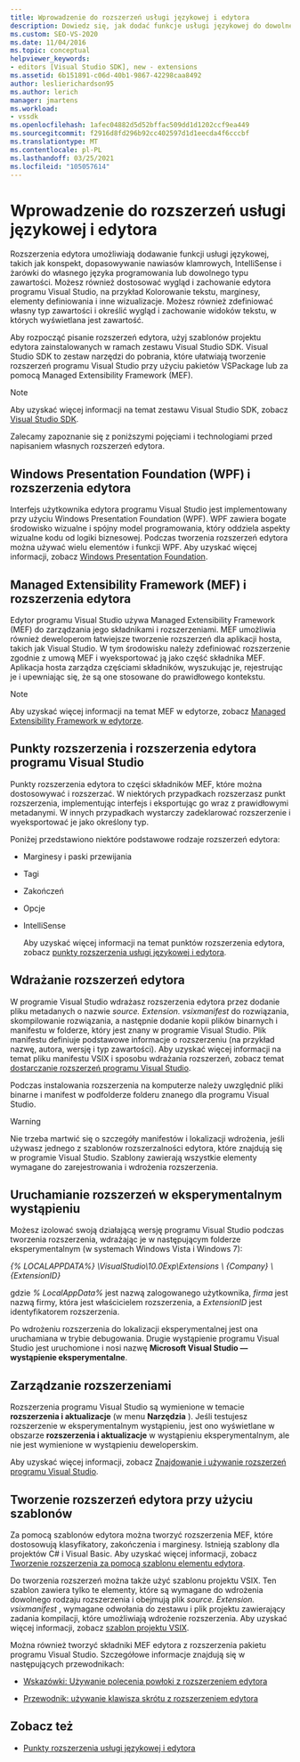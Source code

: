 ```yaml
---
title: Wprowadzenie do rozszerzeń usługi językowej i edytora
description: Dowiedz się, jak dodać funkcje usługi językowej do dowolnego typu zawartości i dostosować wygląd i zachowanie edytora programu Visual Studio.
ms.custom: SEO-VS-2020
ms.date: 11/04/2016
ms.topic: conceptual
helpviewer_keywords:
- editors [Visual Studio SDK], new - extensions
ms.assetid: 6b151891-c06d-40b1-9867-42298caa8492
author: leslierichardson95
ms.author: lerich
manager: jmartens
ms.workload:
- vssdk
ms.openlocfilehash: 1afec04882d5d52bffac509dd1d1202ccf9ea449
ms.sourcegitcommit: f2916d8fd296b92cc402597d1d1eecda4f6cccbf
ms.translationtype: MT
ms.contentlocale: pl-PL
ms.lasthandoff: 03/25/2021
ms.locfileid: "105057614"
---
```

# <a name="get-started-with-language-service-and-editor-extensions"></a>Wprowadzenie do rozszerzeń usługi językowej i edytora

Rozszerzenia edytora umożliwiają dodawanie funkcji usługi językowej, takich jak konspekt, dopasowywanie nawiasów klamrowych, IntelliSense i żarówki do własnego języka programowania lub dowolnego typu zawartości. Możesz również dostosować wygląd i zachowanie edytora programu Visual Studio, na przykład Kolorowanie tekstu, marginesy, elementy definiowania i inne wizualizacje. Możesz również zdefiniować własny typ zawartości i określić wygląd i zachowanie widoków tekstu, w których wyświetlana jest zawartość.

 Aby rozpocząć pisanie rozszerzeń edytora, użyj szablonów projektu edytora zainstalowanych w ramach zestawu Visual Studio SDK. Visual Studio SDK to zestaw narzędzi do pobrania, które ułatwiają tworzenie rozszerzeń programu Visual Studio przy użyciu pakietów VSPackage lub za pomocą Managed Extensibility Framework (MEF).

> [!NOTE]
> Aby uzyskać więcej informacji na temat zestawu Visual Studio SDK, zobacz [Visual Studio SDK](../extensibility/visual-studio-sdk.md).

 Zalecamy zapoznanie się z poniższymi pojęciami i technologiami przed napisaniem własnych rozszerzeń edytora.

## <a name="the-windows-presentation-foundation-wpf-and-editor-extensions"></a>Windows Presentation Foundation (WPF) i rozszerzenia edytora

 Interfejs użytkownika edytora programu Visual Studio jest implementowany przy użyciu Windows Presentation Foundation (WPF). WPF zawiera bogate środowisko wizualne i spójny model programowania, który oddziela aspekty wizualne kodu od logiki biznesowej. Podczas tworzenia rozszerzeń edytora można używać wielu elementów i funkcji WPF. Aby uzyskać więcej informacji, zobacz [Windows Presentation Foundation](/dotnet/framework/wpf/index).

## <a name="the-managed-extensibility-framework-mef-and-editor-extensions"></a>Managed Extensibility Framework (MEF) i rozszerzenia edytora

 Edytor programu Visual Studio używa Managed Extensibility Framework (MEF) do zarządzania jego składnikami i rozszerzeniami. MEF umożliwia również deweloperom łatwiejsze tworzenie rozszerzeń dla aplikacji hosta, takich jak Visual Studio. W tym środowisku należy zdefiniować rozszerzenie zgodnie z umową MEF i wyeksportować ją jako część składnika MEF. Aplikacja hosta zarządza częściami składników, wyszukując je, rejestrując je i upewniając się, że są one stosowane do prawidłowego kontekstu.

> [!NOTE]
> Aby uzyskać więcej informacji na temat MEF w edytorze, zobacz [Managed Extensibility Framework w edytorze](../extensibility/managed-extensibility-framework-in-the-editor.md).

## <a name="visual-studio-editor-extension-points-and-extensions"></a>Punkty rozszerzenia i rozszerzenia edytora programu Visual Studio

 Punkty rozszerzenia edytora to części składników MEF, które można dostosowywać i rozszerzać. W niektórych przypadkach rozszerzasz punkt rozszerzenia, implementując interfejs i eksportując go wraz z prawidłowymi metadanymi. W innych przypadkach wystarczy zadeklarować rozszerzenie i wyeksportować je jako określony typ.

 Poniżej przedstawiono niektóre podstawowe rodzaje rozszerzeń edytora:

- Marginesy i paski przewijania

- Tagi

- Zakończeń

- Opcje

- IntelliSense

  Aby uzyskać więcej informacji na temat punktów rozszerzenia edytora, zobacz [punkty rozszerzenia usługi językowej i edytora](../extensibility/language-service-and-editor-extension-points.md).

## <a name="deploying-editor-extensions"></a>Wdrażanie rozszerzeń edytora

 W programie Visual Studio wdrażasz rozszerzenia edytora przez dodanie pliku metadanych o nazwie *source. Extension. vsixmanifest* do rozwiązania, skompilowanie rozwiązania, a następnie dodanie kopii plików binarnych i manifestu w folderze, który jest znany w programie Visual Studio. Plik manifestu definiuje podstawowe informacje o rozszerzeniu (na przykład nazwę, autora, wersję i typ zawartości). Aby uzyskać więcej informacji na temat pliku manifestu VSIX i sposobu wdrażania rozszerzeń, zobacz temat [dostarczanie rozszerzeń programu Visual Studio](../extensibility/shipping-visual-studio-extensions.md).

 Podczas instalowania rozszerzenia na komputerze należy uwzględnić pliki binarne i manifest w podfolderze folderu znanego dla programu Visual Studio.

> [!WARNING]
> Nie trzeba martwić się o szczegóły manifestów i lokalizacji wdrożenia, jeśli używasz jednego z szablonów rozszerzalności edytora, które znajdują się w programie Visual Studio. Szablony zawierają wszystkie elementy wymagane do zarejestrowania i wdrożenia rozszerzenia.

## <a name="run-extensions-in-the-experimental-instance"></a>Uruchamianie rozszerzeń w eksperymentalnym wystąpieniu

 Możesz izolować swoją działającą wersję programu Visual Studio podczas tworzenia rozszerzenia, wdrażając je w następującym folderze eksperymentalnym (w systemach Windows Vista i Windows 7):

 *{% LOCALAPPDATA%} \VisualStudio\10.0Exp\Extensions \\ {Company} \\ {ExtensionID}*

 gdzie *% LocalAppData%* jest nazwą zalogowanego użytkownika, *firma* jest nazwą firmy, która jest właścicielem rozszerzenia, a *ExtensionID* jest identyfikatorem rozszerzenia.

 Po wdrożeniu rozszerzenia do lokalizacji eksperymentalnej jest ona uruchamiana w trybie debugowania. Drugie wystąpienie programu Visual Studio jest uruchomione i nosi nazwę **Microsoft Visual Studio — wystąpienie eksperymentalne**.

## <a name="manage-extensions"></a>Zarządzanie rozszerzeniami

 Rozszerzenia programu Visual Studio są wymienione w temacie **rozszerzenia i aktualizacje** (w menu **Narzędzia** ). Jeśli testujesz rozszerzenie w eksperymentalnym wystąpieniu, jest ono wyświetlane w obszarze **rozszerzenia i aktualizacje** w wystąpieniu eksperymentalnym, ale nie jest wymienione w wystąpieniu deweloperskim.

 Aby uzyskać więcej informacji, zobacz [Znajdowanie i używanie rozszerzeń programu Visual Studio](../ide/finding-and-using-visual-studio-extensions.md).

## <a name="use-templates-to-create-editor-extensions"></a>Tworzenie rozszerzeń edytora przy użyciu szablonów

 Za pomocą szablonów edytora można tworzyć rozszerzenia MEF, które dostosowują klasyfikatory, zakończenia i marginesy. Istnieją szablony dla projektów C# i Visual Basic. Aby uzyskać więcej informacji, zobacz [Tworzenie rozszerzenia za pomocą szablonu elementu edytora](../extensibility/creating-an-extension-with-an-editor-item-template.md).

 Do tworzenia rozszerzeń można także użyć szablonu projektu VSIX. Ten szablon zawiera tylko te elementy, które są wymagane do wdrożenia dowolnego rodzaju rozszerzenia i obejmują plik *source. Extension. vsixmanifest* , wymagane odwołania do zestawu i plik projektu zawierający zadania kompilacji, które umożliwiają wdrożenie rozszerzenia. Aby uzyskać więcej informacji, zobacz [szablon projektu VSIX](../extensibility/vsix-project-template.md).

 Można również tworzyć składniki MEF edytora z rozszerzenia pakietu programu Visual Studio. Szczegółowe informacje znajdują się w następujących przewodnikach:

- [Wskazówki: Używanie polecenia powłoki z rozszerzeniem edytora](../extensibility/walkthrough-using-a-shell-command-with-an-editor-extension.md)

- [Przewodnik: używanie klawisza skrótu z rozszerzeniem edytora](../extensibility/walkthrough-using-a-shortcut-key-with-an-editor-extension.md)

## <a name="see-also"></a>Zobacz też

- [Punkty rozszerzenia usługi językowej i edytora](../extensibility/language-service-and-editor-extension-points.md)
